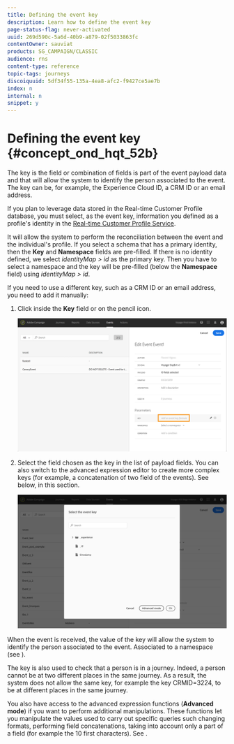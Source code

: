 ```yaml
---
title: Defining the event key
description: Learn how to define the event key
page-status-flag: never-activated
uuid: 269d590c-5a6d-40b9-a879-02f5033863fc
contentOwner: sauviat
products: SG_CAMPAIGN/CLASSIC
audience: rns
content-type: reference
topic-tags: journeys
discoiquuid: 5df34f55-135a-4ea8-afc2-f9427ce5ae7b
index: n
internal: n
snippet: y
---
```


# Defining the event key {#concept_ond_hqt_52b}

The key is the field or combination of fields is part of the event payload data and that will allow the system to identify the person associated to the event. The key can be, for example, the Experience Cloud ID, a CRM ID or an email address.

If you plan to leverage data stored in the Real-time Customer Profile database, you must select, as the event key, information you defined as a profile's identity in the [Real-time Customer Profile Service](https://www.adobe.io/apis/cloudplatform/dataservices/profile-identity-segmentation/profile-identity-segmentation-services.html#!api-specification/markdown/narrative/technical_overview/unified_profile_architectural_overview/unified_profile_architectural_overview.md).

It will allow the system to perform the reconciliation between the event and the individual's profile. If you select a schema that has a primary identity, then the **Key** and **Namespace** fields are pre-filled. If there is no identity defined, we select _identityMap > id_ as the primary key. Then you have to select a namespace and the key will be pre-filled (below the **Namespace** field) using _identityMap > id_.

If you need to use a different key, such as a CRM ID or an email address, you need to add it manually:

1. Click inside the **Key** field or on the pencil icon.

    ![](../assets/journey16.png)

1. Select the field chosen as the key in the list of payload fields. You can also switch to the advanced expression editor to create more complex keys (for example, a concatenation of two field of the events). See below, in this section.

    ![](../assets/journey20.png)

When the event is received, the value of the key will allow the system to identify the person associated to the event. Associated to a namespace (see [](../building-journeys/journeyorchestration.md#concept_ksq_2rt_52b)).

The key is also used to check that a person is in a journey. Indeed, a person cannot be at two different places in the same journey. As a result, the system does not allow the same key, for example the key CRMID=3224, to be at different places in the same journey.

You also have access to the advanced expression functions (**Advanced mode**) if you want to perform additional manipulations. These functions let you manipulate the values used to carry out specific queries such changing formats, performing field concatenations, taking into account only a part of a field (for example the 10 first characters). See [](../expression/expressionadvanced.md#concept_uyj_trt_52b).  
